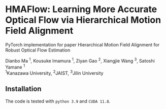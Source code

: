 # HMAFlow: Learning More Accurate Optical Flow via Hierarchical Motion Field Alignment
PyTorch implementation for paper Hierarchical Motion Field Alignment for Robust Optical Flow Estimation

Dianbo Ma <sup>1</sup>,
Kousuke Imamura <sup>1</sup>,
Ziyan Gao <sup>2</sup>,
Xiangjie Wang <sup>3</sup>,
Satoshi Yamane <sup>1</sup>
<br>
<sup>1</sup>Kanazawa University,  <sup>2</sup>JAIST,  <sup>3</sup>Jilin University

## Installation
The code is tested with `python 3.9` and `CUDA 11.8`.

